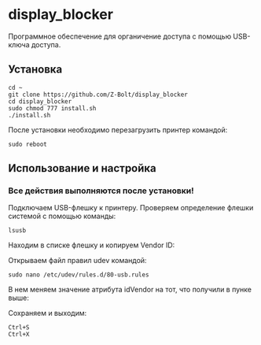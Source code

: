 # display_blocker
Программное обеспечение для органичение доступа с помощью USB-ключа доступа.

## Установка
```
cd ~
git clone https://github.com/Z-Bolt/display_blocker
cd display_blocker
sudo chmod 777 install.sh
./install.sh
```

После установки необходимо перезагрузить принтер командой:
```
sudo reboot
```

## Использование и настройка
### Все действия выполняются после установки!
Подключаем USB-флешку к принтеру.
Проверяем определение флешки системой с помощью команды:
```
lsusb
```
Находим в списке флешку и копируем Vendor ID:



Открываем файл правил udev командой:
```
sudo nano /etc/udev/rules.d/80-usb.rules
```
В нем меняем значение атрибута idVendor на тот, что получили в пунке выше:

Сохраняем и выходим:
```
Ctrl+S
Ctrl+X
```
